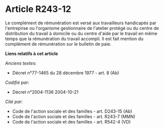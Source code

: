 # Article R243-12

Le complément de rémunération est versé aux travailleurs handicapés par l'entreprise ou l'organisme gestionnaire de l'atelier
protégé ou du centre de distribution du travail à domicile ou du centre d'aide par le travail en même temps que la
rémunération du travail accompli. Il est fait mention du complément de rémunération sur le bulletin de paie.

**Liens relatifs à cet article**

_Anciens textes_:

  - Décret n°77-1465 du 28 décembre 1977 - art. 8 (Ab)

_Codifié par_:

  - Décret n°2004-1136 2004-10-21

_Cité par_:

  - Code de l'action sociale et des familles - art. D243-15 (Ab)
  - Code de l'action sociale et des familles - art. R243-7 (MMN)
  - Code de l'action sociale et des familles - art. R542-4 (VD)
